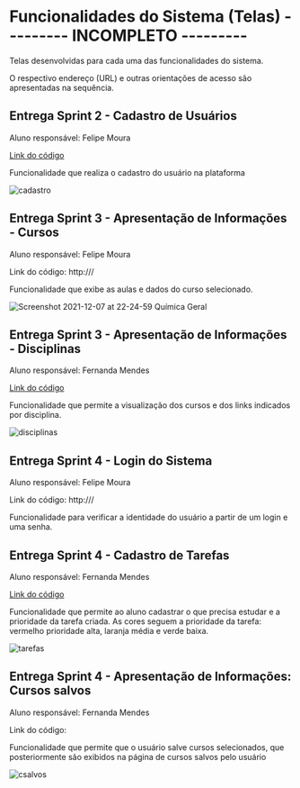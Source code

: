 # Funcionalidades do Sistema (Telas) **--------- INCOMPLETO ---------**

Telas desenvolvidas para cada uma das funcionalidades do sistema. 

O respectivo endereço (URL) e outras orientações de acesso são apresentadas na sequência.

## Entrega Sprint 2 - Cadastro de Usuários

Aluno responsável: Felipe Moura

[Link do código](https://sprint-2-cadastro-usuario.felipem5.repl.co/)

Funcionalidade que realiza o cadastro do usuário na plataforma

![cadastro](https://user-images.githubusercontent.com/89420917/145132509-eb97f499-1223-4c04-a454-9c925a7dff2e.jpeg)


## Entrega Sprint 3 - Apresentação de Informações - Cursos

Aluno responsável: Felipe Moura

Link do código: http:///

Funcionalidade que exibe as aulas e dados do curso selecionado. 

![Screenshot 2021-12-07 at 22-24-59 Química Geral](https://user-images.githubusercontent.com/89420917/145132531-7d647045-caef-479c-9131-bb5a4f6a45bb.png)


## Entrega Sprint 3 - Apresentação de Informações - Disciplinas

Aluno responsável: Fernanda Mendes

[Link do código](https://replit.com/@FernandaMendes1/Sprint03-Fernanda-Mendes?v=1)

Funcionalidade que permite a visualização dos cursos e dos links indicados por disciplina.

![disciplinas](https://user-images.githubusercontent.com/89420917/145132622-c5de2fec-87fb-4607-a87b-6ac40e2fb2b7.png)


## Entrega Sprint 4 - Login do Sistema

Aluno responsável: Felipe Moura

Link do código: http:///

Funcionalidade para verificar a identidade do usuário a partir de um login e uma senha.

## Entrega Sprint 4 - Cadastro de Tarefas

Aluno responsável: Fernanda Mendes

[Link do código](https://replit.com/@FernandaMendes1/cadastro-de-tarefas?v=1)

Funcionalidade que permite ao aluno cadastrar o que precisa estudar e a prioridade da tarefa criada. As cores seguem a prioridade da tarefa: vermelho prioridade alta, laranja média e verde baixa.

![tarefas](https://user-images.githubusercontent.com/89420917/145133369-f246aef8-bbb2-4cc3-a749-06f48b9e4963.png)


## Entrega Sprint 4 - Apresentação de Informações: Cursos salvos

Aluno responsável: Fernanda Mendes

Link do código: 

Funcionalidade que permite que o usuário salve cursos selecionados, que posteriormente são exibidos na página de cursos salvos pelo usuário

![csalvos](https://user-images.githubusercontent.com/89420917/145501588-7883a855-1672-4586-8913-e0bc059378e6.png)
